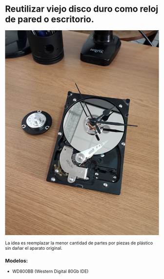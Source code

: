 # Reutilizar viejo disco duro como reloj de pared o escritorio.

![Reloj](img/Reloj.jpg)

La idea es reemplazar la menor cantidad de partes por piezas de plástico sin dañar el aparato original.

### Modelos:

  - WD800BB (Western Digital 80Gb IDE)